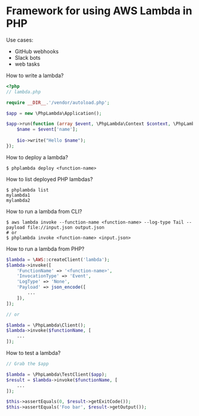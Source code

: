# Framework for using AWS Lambda in PHP

Use cases:

- GitHub webhooks
- Slack bots
- web tasks

How to write a lambda?

```php
<?php
// lambda.php

require __DIR__.'/vendor/autoload.php';

$app = new \PhpLambda\Application();

$app->run(function (array $event, \PhpLambda\Context $context, \PhpLambda\IO $io) {
    $name = $event['name'];
    
    $io->write("Hello $name");
});
```

How to deploy a lambda?

```shell
$ phplambda deploy <function-name>
```

How to list deployed PHP lambdas?

```shell
$ phplambda list
mylambda1
mylambda2
```

How to run a lambda from CLI?

```shell
$ aws lambda invoke --function-name <function-name> --log-type Tail --payload file://input.json output.json
# or
$ phplambda invoke <function-name> <input.json>
```

How to run a lambda from PHP?

```php
$lambda = \AWS::createClient('lambda');
$lambda->invoke([
    'FunctionName' => '<function-name>',
    'InvocationType' => 'Event',
    'LogType' => 'None',
    'Payload' => json_encode([
        ...
    ]),
]);

// or

$lambda = \PhpLambda\Client();
$lambda->invoke($functionName, [
    ...
]);
```

How to test a lambda?

```php
// Grab the $app

$lambda = \PhpLambda\TestClient($app);
$result = $lambda->invoke($functionName, [
    ...
]);

$this->assertEquals(0, $result->getExitCode());
$this->assertEquals('Foo bar', $result->getOutput());
```
